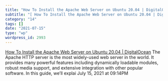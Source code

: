 ```yaml
---
title: "How To Install the Apache Web Server on Ubuntu 20.04 | DigitalOcean"
subtitle: "[ How To Install the Apache Web Server on Ubuntu 20.04 | DigitalOcean](https://www.digitalocean.com/..."
category: "14"
tags: []
date: "2021-07-15"
type: "wp"
wordpress_id: 2993
---
```

[ How To Install the Apache Web Server on Ubuntu 20.04 | DigitalOcean](https://www.digitalocean.com/community/tutorials/how-to-install-the-apache-web-server-on-ubuntu-20-04)
 The Apache HTTP server is the most widely-used web server in the world. It provides many powerful features including dynamically loadable modules, robust media support, and extensive integration with other popular software. In this guide, we’ll explai
July 15, 2021 at 09:14PM